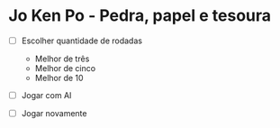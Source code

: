 # Jo Ken Po - Pedra, papel e tesoura

-[ ] Escolher quantidade de rodadas
    - Melhor de três
    - Melhor de cinco
    - Melhor de 10

-[ ] Jogar com AI
-[ ] Jogar novamente
